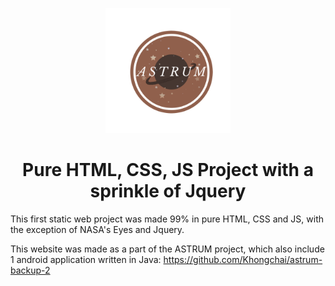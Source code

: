 <p align="center">
    <img alt="Astrum Logo" src="https://github.com/Khongchai/ASTRUM-2020/blob/master/pictures/webicontransparent.png?raw=true" width="200" />
</p>

<h1 align="center">
  Pure HTML, CSS, JS Project with a sprinkle of Jquery
</h1> 

This first static web project was made 99% in pure HTML, CSS and JS, with the exception of NASA's Eyes and Jquery.

This website was made as a part of the ASTRUM project, which also include 1 android application written in Java: https://github.com/Khongchai/astrum-backup-2
